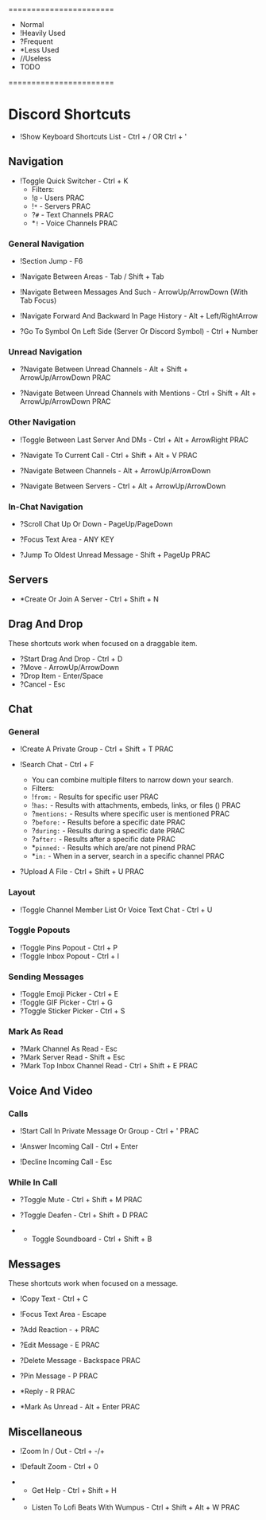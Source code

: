 =======================

* Normal
* !Heavily Used
* ?Frequent
* *Less Used
* //Useless
* TODO

=======================

# Discord Shortcuts

* !Show Keyboard Shortcuts List - Ctrl + / OR Ctrl + '

## Navigation

* !Toggle Quick Switcher - Ctrl + K
    * Filters:
    * !`@` - Users PRAC
    * !`*` - Servers PRAC
    * ?`#` - Text Channels PRAC
    * *`!` - Voice Channels PRAC

### General Navigation

* !Section Jump - F6
* !Navigate Between Areas - Tab / Shift + Tab
* !Navigate Between Messages And Such - ArrowUp/ArrowDown (With Tab Focus)

* !Navigate Forward And Backward In Page History - Alt + Left/RightArrow

* ?Go To Symbol On Left Side (Server Or Discord Symbol) - Ctrl + Number

### Unread Navigation

* ?Navigate Between Unread Channels - Alt + Shift + ArrowUp/ArrowDown PRAC

* ?Navigate Between Unread Channels with Mentions - Ctrl + Shift + Alt + ArrowUp/ArrowDown PRAC

### Other Navigation

* !Toggle Between Last Server And DMs - Ctrl + Alt + ArrowRight PRAC

* ?Navigate To Current Call - Ctrl + Shift + Alt + V PRAC

* ?Navigate Between Channels - Alt + ArrowUp/ArrowDown

* ?Navigate Between Servers - Ctrl + Alt + ArrowUp/ArrowDown

### In-Chat Navigation

* ?Scroll Chat Up Or Down - PageUp/PageDown

* ?Focus Text Area - ANY KEY

* ?Jump To Oldest Unread Message - Shift + PageUp PRAC

## Servers

* *Create Or Join A Server - Ctrl + Shift + N

## Drag And Drop

These shortcuts work when focused on a draggable item.

* ?Start Drag And Drop - Ctrl + D
* ?Move - ArrowUp/ArrowDown
* ?Drop Item - Enter/Space
* ?Cancel - Esc

## Chat

### General

* !Create A Private Group - Ctrl + Shift + T PRAC

* !Search Chat - Ctrl + F
    * You can combine multiple filters to narrow down your search.
    * Filters:
    * !`from:` - Results for specific user PRAC
    * !`has:` - Results with attachments, embeds, links, or files () PRAC
    * ?`mentions:` - Results where specific user is mentioned PRAC
    * ?`before:` - Results before a specific date PRAC
    * ?`during:` - Results during a specific date PRAC
    * ?`after:` - Results after a specific date PRAC
    * *`pinned:` - Results which are/are not pinend PRAC
    * *`in:` - When in a server, search in a specific channel PRAC

* ?Upload A File - Ctrl + Shift + U PRAC

### Layout

* !Toggle Channel Member List Or Voice Text Chat - Ctrl + U

### Toggle Popouts

* !Toggle Pins Popout - Ctrl + P
* !Toggle Inbox Popout - Ctrl + I

### Sending Messages

* !Toggle Emoji Picker - Ctrl + E
* !Toggle GIF Picker - Ctrl + G
* ?Toggle Sticker Picker - Ctrl + S

### Mark As Read

* ?Mark Channel As Read - Esc
* ?Mark Server Read - Shift + Esc
* ?Mark Top Inbox Channel Read - Ctrl + Shift + E PRAC

## Voice And Video

### Calls

<!-- TODO this opens key combos -->
<!-- TODO figure out what the shortcut is for norwegian keyboard... -->
* !Start Call In Private Message Or Group - Ctrl + ' PRAC 

* !Answer Incoming Call - Ctrl + Enter

* !Decline Incoming Call - Esc

### While In Call

* ?Toggle Mute - Ctrl + Shift + M PRAC

* ?Toggle Deafen - Ctrl + Shift + D PRAC

* * Toggle Soundboard - Ctrl + Shift + B 

## Messages

These shortcuts work when focused on a message.

* !Copy Text - Ctrl + C

* !Focus Text Area - Escape

* ?Add Reaction - + PRAC

* ?Edit Message - E PRAC

* ?Delete Message - Backspace PRAC

* ?Pin Message - P PRAC

* *Reply - R PRAC

* *Mark As Unread - Alt + Enter PRAC

## Miscellaneous

* !Zoom In / Out - Ctrl + -/+
* !Default Zoom - Ctrl + 0

* * Get Help - Ctrl + Shift + H

* * Listen To Lofi Beats With Wumpus - Ctrl + Shift + Alt + W PRAC